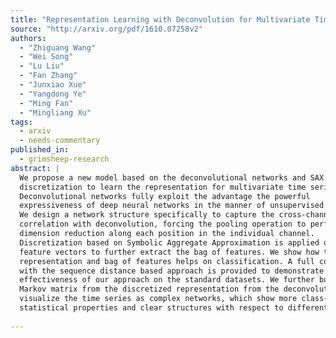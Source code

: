 ```yaml
---
title: "Representation Learning with Deconvolution for Multivariate Time Series   Classification and Visualization"
source: "http://arxiv.org/pdf/1610.07258v2"
authors:
  - "Zhiguang Wang"
  - "Wei Song"
  - "Lu Liu"
  - "Fan Zhang"
  - "Junxiao Xue"
  - "Yangdong Ye"
  - "Ming Fan"
  - "Mingliang Xu"
tags:
  - arxiv
  - needs-commentary
published_in:
  - grimsheep-research
abstract: |
  We propose a new model based on the deconvolutional networks and SAX
  discretization to learn the representation for multivariate time series.
  Deconvolutional networks fully exploit the advantage the powerful
  expressiveness of deep neural networks in the manner of unsupervised learning.
  We design a network structure specifically to capture the cross-channel
  correlation with deconvolution, forcing the pooling operation to perform the
  dimension reduction along each position in the individual channel.
  Discretization based on Symbolic Aggregate Approximation is applied on the
  feature vectors to further extract the bag of features. We show how this
  representation and bag of features helps on classification. A full comparison
  with the sequence distance based approach is provided to demonstrate the
  effectiveness of our approach on the standard datasets. We further build the
  Markov matrix from the discretized representation from the deconvolution to
  visualize the time series as complex networks, which show more class-specific
  statistical properties and clear structures with respect to different labels.
  
---
```


